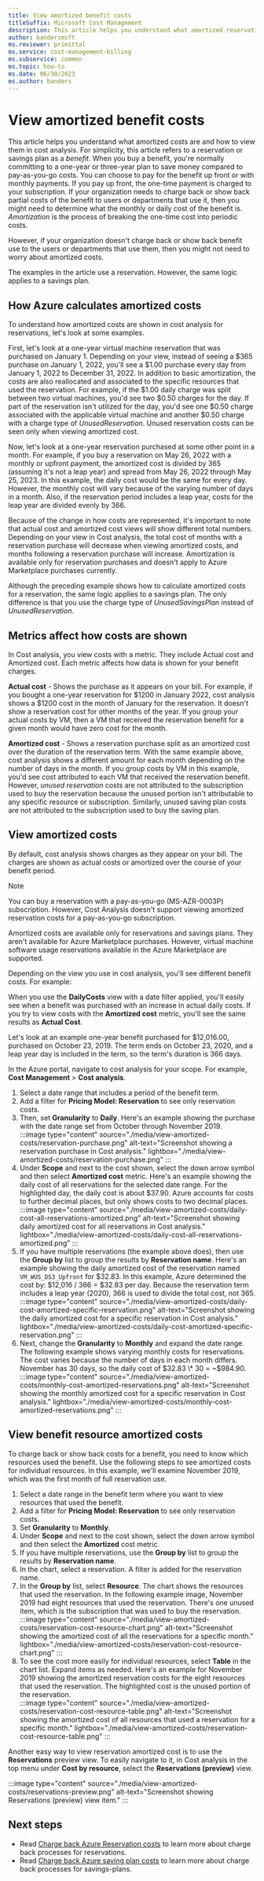 ```yaml
---
title: View amortized benefit costs
titleSuffix: Microsoft Cost Management
description: This article helps you understand what amortized reservation and saving plan benefit costs are and how to view them in cost analysis.
author: bandersmsft
ms.reviewer: primittal
ms.service: cost-management-billing
ms.subservice: common
ms.topic: how-to
ms.date: 06/30/2023
ms.author: banders
---
```


# View amortized benefit costs

This article helps you understand what amortized costs are and how to view them in cost analysis. For simplicity, this article refers to a reservation or savings plan as a *benefit*. When you buy a benefit, you're normally committing to a one-year or three-year plan to save money compared to pay-as-you-go costs. You can choose to pay for the benefit up front or with monthly payments. If you pay up front, the one-time payment is charged to your subscription. If your organization needs to charge back or show back partial costs of the benefit to users or departments that use it, then you might need to determine what the monthly or daily cost of the benefit is. _Amortization_ is the process of breaking the one-time cost into periodic costs.

However, if your organization doesn't charge back or show back benefit use to the users or departments that use them, then you might not need to worry about amortized costs.

The examples in the article use a reservation. However, the same logic applies to a savings plan.

## How Azure calculates amortized costs

To understand how amortized costs are shown in cost analysis for reservations, let's look at some examples.

First, let's look at a one-year virtual machine reservation that was purchased on January 1. Depending on your view, instead of seeing a $365 purchase on January 1, 2022, you'll see a $1.00 purchase every day from January 1, 2022 to December 31, 2022. In addition to basic amortization, the costs are also reallocated and associated to the specific resources that used the reservation. For example, if the $1.00 daily charge was split between two virtual machines, you'd see two $0.50 charges for the day. If part of the reservation isn't utilized for the day, you'd see one $0.50 charge associated with the applicable virtual machine and another $0.50 charge with a charge type of _UnusedReservation_. Unused reservation costs can be seen only when viewing amortized cost.

Now, let's look at a one-year reservation purchased at some other point in a month. For example, if you buy a reservation on May 26, 2022 with a monthly or upfront payment, the amortized cost is divided by 365 (assuming it's not a leap year) and spread from May 26, 2022 through May 25, 2023. In this example, the daily cost would be the same for every day. However, the monthly cost will vary because of the varying number of days in a month. Also, if the reservation period includes a leap year, costs for the leap year are divided evenly by 366.

Because of the change in how costs are represented, it's important to note that actual cost and amortized cost views will show different total numbers. Depending on your view in Cost analysis, the total cost of months with a reservation purchase will decrease when viewing amortized costs, and months following a reservation purchase will increase. Amortization is available only for reservation purchases and doesn't apply to Azure Marketplace purchases currently.

Although the preceding example shows how to calculate amortized costs for a reservation, the same logic applies to a savings plan. The only difference is that you use the charge type of _UnusedSavingsPlan_ instead of _UnusedReservation_.

## Metrics affect how costs are shown

In Cost analysis, you view costs with a metric. They include Actual cost and Amortized cost. Each metric affects how data is shown for your benefit charges.

**Actual cost** - Shows the purchase as it appears on your bill. For example, if you bought a one-year reservation for $1200 in January 2022, cost analysis shows a $1200 cost in the month of January for the reservation. It doesn't show a reservation cost for other months of the year. If you group your actual costs by VM, then a VM that received the reservation benefit for a given month would have zero cost for the month.

**Amortized cost** - Shows a reservation purchase split as an amortized cost over the duration of the reservation term. With the same example above, cost analysis shows a different amount for each month depending on the number of days in the month. If you group costs by VM in this example, you'd see cost attributed to each VM that received the reservation benefit. However, _unused reservation_ costs are not attributed to the subscription used to buy the reservation because the unused portion isn't attributable to any specific resource or subscription. Similarly, unused saving plan costs are not attributed to the subscription used to buy the saving plan.

## View amortized costs

By default, cost analysis shows charges as they appear on your bill. The charges are shown as actual costs or amortized over the course of your benefit period.

> [!NOTE]
> You can buy a reservation with a pay-as-you-go (MS-AZR-0003P) subscription. However, Cost Analysis doesn't support viewing amortized reservation costs for a pay-as-you-go subscription.

Amortized costs are available only for reservations and savings plans. They aren't available for Azure Marketplace purchases. However, virtual machine software usage reservations available in the Azure Marketplace are supported.

Depending on the view you use in cost analysis, you'll see different benefit costs. For example:

When you use the **DailyCosts** view with a date filter applied, you'll easily see when a benefit was purchased with an increase in actual daily costs. If you try to view costs with the **Amortized cost** metric, you'll see the same results as **Actual Cost**.

Let's look at an example one-year benefit purchased for $12,016.00, purchased on October 23, 2019. The term ends on October 23, 2020, and a leap year day is included in the term, so the term's duration is 366 days.

In the Azure portal, navigate to cost analysis for your scope. For example, **Cost Management** > **Cost analysis**.

1. Select a date range that includes a period of the benefit term.
2. Add a filter for **Pricing Model: Reservation** to see only reservation costs.
3. Then, set **Granularity** to **Daily**. Here's an example showing the purchase with the date range set from October through November 2019.  
    :::image type="content" source="./media/view-amortized-costs/reservation-purchase.png" alt-text="Screenshot showing a reservation purchase in Cost analysis." lightbox="./media/view-amortized-costs/reservation-purchase.png" :::
4. Under **Scope** and next to the cost shown, select the down arrow symbol and then select **Amortized cost** metric. Here's an example showing the daily cost of all reservations for the selected date range. For the highlighted day, the daily cost is about $37.90. Azure accounts for costs to further decimal places, but only shows costs to two decimal places.  
    :::image type="content" source="./media/view-amortized-costs/daily-cost-all-reservations-amortized.png" alt-text="Screenshot showing daily amortized cost for all reservations in Cost analysis." lightbox="./media/view-amortized-costs/daily-cost-all-reservations-amortized.png" :::
5. If you have multiple reservations (the example above does), then use the **Group by** list to group the results by **Reservation name**. Here's an example showing the daily amortized cost of the reservation named `VM_WUS_DS3_Upfront` for $32.83. In this example, Azure determined the cost by: $12,016 / 366 = $32.83 per day. Because the reservation term includes a leap year (2020), 366 is used to divide the total cost, not 365.  
    :::image type="content" source="./media/view-amortized-costs/daily-cost-amortized-specific-reservation.png" alt-text="Screenshot showing the daily amortized cost for a specific reservation in Cost analysis." lightbox="./media/view-amortized-costs/daily-cost-amortized-specific-reservation.png" :::
6. Next, change the **Granularity** to **Monthly** and expand the date range. The following example shows varying monthly costs for reservations. The cost varies because the number of days in each month differs. November has 30 days, so the daily cost of $32.83 \* 30 = ~$984.90.  
    :::image type="content" source="./media/view-amortized-costs/monthly-cost-amortized-reservations.png" alt-text="Screenshot showing the monthly amortized cost for a specific reservation in Cost analysis." lightbox="./media/view-amortized-costs/monthly-cost-amortized-reservations.png" :::

## View benefit resource amortized costs

To charge back or show back costs for a benefit, you need to know which resources used the benefit. Use the following steps to see amortized costs for individual resources. In this example, we'll examine November 2019, which was the first month of full reservation use.

1. Select a date range in the benefit term where you want to view resources that used the benefit.
2. Add a filter for **Pricing Model: Reservation** to see only reservation costs.
3. Set **Granularity** to **Monthly**.
4. Under **Scope** and next to the cost shown, select the down arrow symbol and then select the **Amortized** cost metric.
5. If you have multiple reservations, use the **Group by** list to group the results by **Reservation name**.
6. In the chart, select a reservation. A filter is added for the reservation name.
7. In the **Group by** list, select **Resource**. The chart shows the resources that used the reservation. In the following example image, November 2019 had eight resources that used the reservation. There's one unused item, which is the subscription that was used to buy the reservation.  
    :::image type="content" source="./media/view-amortized-costs/reservation-cost-resource-chart.png" alt-text="Screenshot showing the amortized cost of all the reservations for a specific month." lightbox="./media/view-amortized-costs/reservation-cost-resource-chart.png" :::
8. To see the cost more easily for individual resources, select **Table** in the chart list. Expand items as needed. Here's an example for November 2019 showing the amortized reservation costs for the eight resources that used the reservation. The highlighted cost is the unused portion of the reservation.  
    :::image type="content" source="./media/view-amortized-costs/reservation-cost-resource-table.png" alt-text="Screenshot showing the amortized cost of all resources that used a reservation for a specific month." lightbox="./media/view-amortized-costs/reservation-cost-resource-table.png" :::

Another easy way to view reservation amortized cost is to use the **Reservations** preview view. To easily navigate to it, in Cost analysis in the top menu under **Cost by resource**, select the **Reservations (preview)** view.

:::image type="content" source="./media/view-amortized-costs/reservations-preview.png" alt-text="Screenshot showing Reservations (preview) view item."  :::

## Next steps

- Read [Charge back Azure Reservation costs](charge-back-usage.md) to learn more about charge back processes for reservations.
- Read [Charge back Azure saving plan costs](../savings-plan/charge-back-costs.md) to learn more about charge back processes for savings-plans.
